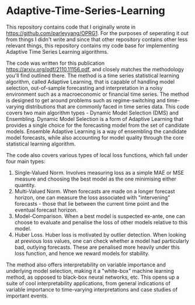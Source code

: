 # Adaptive-Time-Series-Learning

This repository contains code that I originally wrote in https://github.com/parleyyang/OPRG1. For the purposes of seperating it out from things I didn't write and
since that other repository contains other less relevant things, this repository contains my code base for implementing Adaptive Time Series Learning algorithms.

The code was written for this publication https://arxiv.org/pdf/2110.11156.pdf, and closely matches the methodology you'll find outlined there. The method is a time series statistical learning algorithm, called Adaptive Learning, that is capable of handling model selection, out-of-sample forecasting and interpretation in a noisy environment such as a macroeconomic or financial time series. The method is designed to get around problems such as regime-switching and time-varying distributions that are commonly faced in time series data. This code covers two main algorithm types - Dynamic Model Selection (DMS) and Ensembling. Dynamic Model Selection is a form of Adaptive Learning that provides a single choice for the forecasting model from the set of candidate models. Ensemble Adaptive Learning is a way of ensembling the candidate model forecasts, while also accounting for model quality through the core statistical learning algorithm.

The code also covers various types of local loss functions, which fall under four main types:

  1. Single-Valued Norm. Involves measuring loss as a simple MAE or MSE measure and choosing the best model as the one minimising either quantity.
  2. Multi-Valued Norm. When forecasts are made on a longer forecast horizon, one can measure the loss associated with "intervening" forecasts - those that lie between the current time point and the eventual forecast horizon.
  3. Model-Comparison. When a best model is suspected ex-ante, one can choose to evaluate and penalise the loss of other models relative to this model.
  4. Huber Loss. Huber loss is motivated by outlier detection. When looking at previous loss values, one can check whether a model had particularly bad, outlying forecasts. These are penalised more heavily under this loss function, and hence we reward models for stability.

The method also offers interpretability on variable importance and underlying model selection, making it a "white-box" machine learning method, as opposed to black-box neural networks, etc. This opens up a suite of cool interpretability applications, from general indications of variable importance to time-varying interpretations and case studies of important events.
